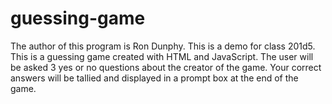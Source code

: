 # guessing-game
The author of this program is Ron Dunphy. This is a demo for class 201d5. This is a guessing game created with HTML and JavaScript.  The user will be asked 3 yes or no questions about the creator of the game. Your correct answers will be tallied and displayed in a prompt box at the end of the game.  
